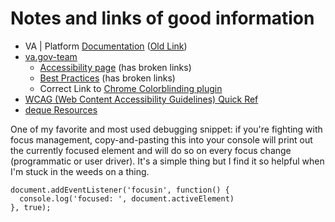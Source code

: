 # Notes and links of good information
- VA | Platform [Documentation](https://depo-platform-documentation.scrollhelp.site/index.html) ([Old Link](https://department-of-veterans-affairs.github.io/va.gov-team/))
- [va.gov-team](https://github.com/department-of-veterans-affairs/va.gov-team)
    - [Accessibility page](https://github.com/department-of-veterans-affairs/va.gov-team/tree/master/platform/accessibility) (has broken links)
    - [Best Practices](https://github.com/department-of-veterans-affairs/va.gov-team/blob/master/platform/accessibility/508-accessibility-best-practices.md) (has broken links)
    - Correct Link to [Chrome Colorblinding plugin](https://chrome.google.com/webstore/detail/colorblindly/floniaahmccleoclneebhhmnjgdfijgg?hl=en)
- [WCAG (Web Content Accessibility Guidelines) Quick Ref](https://www.w3.org/WAI/WCAG21/quickref/)
- [deque Resources](https://dequeuniversity.com/resources/)

One of my favorite and most used debugging snippet: 
if you're fighting with focus management, copy-and-pasting this into your console will print out the currently focused element and will do so on every focus change 
(programmatic or user driver). It's a simple thing but I find it so helpful when I'm stuck in the weeds on a thing.

```
document.addEventListener('focusin', function() {
  console.log('focused: ', document.activeElement)
}, true);
```
